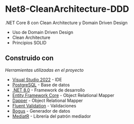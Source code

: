 # Net8-CleanArchitecture-DDD
.NET Core 8 con Clean Architecture y Domain Driven Design

* Uso de Domain Driven Design
* Clean Architecture
* Principios SOLID

## Construido con 

_Herramientas utilizadas en el proyecto_

* [Visual Studio 2022](https://visualstudio.microsoft.com/es/vs/) - IDE
* [PostgreSQL](https://www.postgresql.org/) - Base de datos
* [.NET 8.0](https://dotnet.microsoft.com/es-es/download/dotnet/8.0) - Framework de desarrollo
* [Entity Framework Core](https://learn.microsoft.com/en-us/ef/core/) - Object Relational Mapper
* [Dapper](https://www.nuget.org/packages/dapper) - Object Relational Mapper
* [Fluent Validation](https://docs.fluentvalidation.net/en/latest/) - Validaciones
* [Bogus](https://github.com/bchavez/Bogus) - Generador de datos 
* [MediatR](https://github.com/jbogard/MediatR) - Librería del patrón mediador